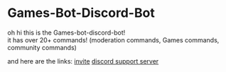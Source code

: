 # Games-Bot-Discord-Bot

oh hi this is the Games-bot-discord-bot!<br>
it has over 20+ commands! (moderation commands, Games commands, community commands)

and here are the links:
[invite](https://discord.com/oauth2/authorize?client_id=1217541066434154627)
[discord support server](https://discord.gg/XJbhtBGt)